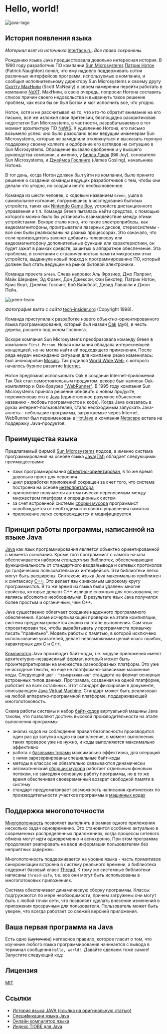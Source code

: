 # Hello, world!

![java-logo](https://github.com/MonkeyBuisness/alphabet/raw/master/.github/assets/java-logo.jpg)

## История появления языка

_Материал взят из источника_ [interface.ru](http://www.interface.ru/home.asp?artId=1549). _Все права сохранены_.

Рождению языка Java предшествовала довольно интересная история. В 1990 году разработчик ПО компании [Sun Microsystems](https://ru.wikipedia.org/wiki/Sun_Microsystems) [Патрик Нотон](https://star-wiki.ru/wiki/Patrick_Naughton) (Patrick Naughton) понял, что ему надоело поддерживать сотни различных интерфейсов программ, используемых в компании, и сообщил исполнительному директору Sun Microsystems и своему другу [Скотту МакНили](https://star-wiki.ru/wiki/Scott_McNealy) (Scott McNealy) о своем намерении перейти работать в компанию [NeXT](https://ru.wikipedia.org/wiki/NeXT). МакНили, в свою очередь, попросил Нотона составить список причин своего недовольства и выдвинуть такое решение проблем, как если бы он был Богом и мог исполнить все, что угодно.

<!-- br: -->

Нотон, хотя и не рассчитывал на то, что кто-то обратит внимание на его письмо, все же изложил свои претензии, беспощадно раскритиковав недостатки Sun Microsystems, в частности, разрабатываемую в тот момент архитектуру ПО [NeWS](https://ru.wikipedia.org/wiki/NeWS). К удивлению Нотона, его письмо возымело успех: оно было разослано всем ведущим инженерам Sun Microsystems, которые не замедлили откликнуться и высказать горячую поддержку своему коллеге и одобрение его взглядов на ситуацию в Sun Microsystems. Обращение вызвало одобрение и у высшего руководства компании, а именно, у [Билла Джоя](https://ru.wikipedia.org/wiki/%D0%94%D0%B6%D0%BE%D0%B9,_%D0%91%D0%B8%D0%BB%D0%BB) (Bill Joy), основателя Sun Microsystems, и [Джеймса Гослинга](https://ru.wikipedia.org/wiki/%D0%93%D0%BE%D1%81%D0%BB%D0%B8%D0%BD%D0%B3,_%D0%94%D0%B6%D0%B5%D0%B9%D0%BC%D1%81) (James Gosling), начальника Нотона.

<!-- br: -->

В тот день, когда Нотон должен был уйти из компании, было принято решение о создании команды ведущих разработчиков с тем, чтобы они делали что угодно, но создали нечто необыкновенное.

<!-- br: -->

Команда из шести человек, с кодовым названием `Green`, ушла в самовольное изгнание, погрузившись в исследования бытовых устройств, таких как [Nintendo Game Boy](https://ru.wikipedia.org/wiki/Game_Boy), устройств дистанционного управления и т.п. Команда Green пыталась найти средство, с помощью которого можно было бы установить взаимодействие между этими устройствами. Вскоре стало ясно, что такие электроприборы, как видеомагнитофоны, проигрыватели лазерных дисков, стереосистемы - все они были реализованы на разных процессорах. Это означало, что если производитель захочет добавить телевизору или видеомагнитофону дополнительные функции или характеристики, он будет зажат в рамках средств, зашитых в аппаратное обеспечение. Эта проблема, в сочетании с ограниченностью памяти микросхем этих устройств, выдвинула новый подход к программированию ПО, который должен был стать ведущим на рынке бытовой электроники.

<!-- br: -->

Команда проекта `Green`. Слева напрово: Аль Фрэзиер, Джо Пэлрэнг, Майк Шериден, Эд Франк, Дон Джексон, Фэи Бекстер, Патрик Нотон, Крис Ворт, Джеймс Гослинг, Боб Вайсблат, Девид Лавалли и Джон Пейн.

![green-team](https://github.com/MonkeyBuisness/alphabet/raw/master/.github/assets/green-team.png)

_Фотография взята с сайта_ [tech-insider.org](https://www.tech-insider.org/java/research/1998/05-a.html) (Copyright 1998).

<!-- br: -->

Команда приступила к разработке нового объектно-ориентированного языка программирования, который был назван [Oak](https://en.wikipedia.org/wiki/Oak_(programming_language)) (дуб), в честь дерева, росшего под окном Гослинга.

Вскоре компания Sun Microsystems преобразовала команду Green в компанию `First Person`. Новая компания обладала интереснейшей концепцией, но не могла найти ей подходящего применения. После ряда неудач неожиданно ситуация для компании резко изменилась: был анонсирован [Mosaic](https://ru.wikipedia.org/wiki/NCSA_Mosaic). Так родился [World Wide Web](https://ru.wikipedia.org/wiki/%D0%92%D1%81%D0%B5%D0%BC%D0%B8%D1%80%D0%BD%D0%B0%D1%8F_%D0%BF%D0%B0%D1%83%D1%82%D0%B8%D0%BD%D0%B0), с которого началось бурное развитие [Internet](https://ru.wikipedia.org/wiki/%D0%98%D0%BD%D1%82%D0%B5%D1%80%D0%BD%D0%B5%D1%82).

<!-- br: -->

Нотон предложил использовать Oak в создании Internet-приложений. Так Oak стал самостоятельным продуктом, вскоре был написан Oak-компилятор и Oak-браузер ["WebRunner"](https://en.wikipedia.org/wiki/WebRunner). В 1995 году компания Sun Microsystems приняла решение объявить о новом продукте, переименовав его в [Java](https://ru.wikipedia.org/wiki/Java) (единственное разумное объяснение названию - любовь программистов к кофе). Когда Java оказалась в руках интернет-пользователей, стало необходимым запускать Java-аплеты - небольшие программы, загружаемые через Internet. WebRunner был переименован в [HotJava](https://ru.wikipedia.org/wiki/HotJava) и компания [Netscape](https://ru.wikipedia.org/wiki/Netscape) встала на поддержку Java-продуктов.

<!-- br: -->

## Преимущества языка

Предлагаемый фирмой [Sun Microsystems]((https://ru.wikipedia.org/wiki/Sun_Microsystems)) подход, а именно система программирования на основе языка [Java(TM)](https://ru.wikipedia.org/wiki/Java) обладает следующими преимуществами:

- язык программирования [объектно-ориентирован](https://ru.wikipedia.org/wiki/%D0%9E%D0%B1%D1%8A%D0%B5%D0%BA%D1%82%D0%BD%D0%BE-%D0%BE%D1%80%D0%B8%D0%B5%D0%BD%D1%82%D0%B8%D1%80%D0%BE%D0%B2%D0%B0%D0%BD%D0%BD%D0%BE%D0%B5_%D0%BF%D1%80%D0%BE%D0%B3%D1%80%D0%B0%D0%BC%D0%BC%D0%B8%D1%80%D0%BE%D0%B2%D0%B0%D0%BD%D0%B8%D0%B5), в то же время довольно прост для освоения
- цикл разработки приложений сокращен за счет того, что система построена на основе [интерпретатора](https://www.examclouds.com/ru/java/java-core-russian/compilator-interpretator)
- приложение получается автоматически переносимым между множеством платформ и операционных систем
- за счет встроенной системы [сборки мусора](https://medium.com/nuances-of-programming/%D1%81%D0%B1%D0%BE%D1%80%D0%BA%D0%B0-%D0%BC%D1%83%D1%81%D0%BE%D1%80%D0%B0-%D0%B2-java-%D1%87%D1%82%D0%BE-%D1%8D%D1%82%D0%BE-%D1%82%D0%B0%D0%BA%D0%BE%D0%B5-%D0%B8-%D0%BA%D0%B0%D0%BA-%D1%80%D0%B0%D0%B1%D0%BE%D1%82%D0%B0%D0%B5%D1%82-%D0%B2-jvm-25bb2570b44c) программист освобождается от необходимости явного управления памятью
- приложение легко сопровождается и модифицируется

<!-- br: -->

## Принцип работы программы, написанной на языке Java

[Java](https://ru.wikipedia.org/wiki/Java) как язык программирования является объектно ориентированной с момента основания. Кроме того программист с самого начала обеспечивается набором *стандартных* библиотек, обеспечивающих функциональность от стандартного ввода/вывода и сетевых протоколов до графических пользовательских интерфейсов. Эти библиотеки легко могут быть расширены.
Синтаксис языка Java максимально приближен к синтаксису [С++](https://ru.wikipedia.org/wiki/C%2B%2B). Это делает язык знакомым широкому кругу программистов. В то же время из языка были удалены многие свойства, которые делают С++ излишне сложным для пользования, не являясь абсолютно необходимыми. В результате язык Java получился более простым и органичным, чем С++.

<!-- br: -->

Java существенно облегчает создание надежного программного обеспечения. Кроме исчерпывающей проверки на этапе компиляции, система предусматривается анализ на этапе выполнения. Сам язык спроектирован так, чтобы вырабатывать у программиста привычку писать "правильно". Модель работы с памятью, в которой исключено использование указателей, делает невозможными целый класс ошибок, характерных для [С](https://ru.wikipedia.org/wiki/%D0%A1%D0%B8_(%D1%8F%D0%B7%D1%8B%D0%BA_%D0%BF%D1%80%D0%BE%D0%B3%D1%80%D0%B0%D0%BC%D0%BC%D0%B8%D1%80%D0%BE%D0%B2%D0%B0%D0%BD%D0%B8%D1%8F)) и [С++](https://ru.wikipedia.org/wiki/C%2B%2B).

<!-- br: -->

[Компилятор](https://javarush.ru/groups/posts/2256-kompiljacija-i-ispolnenie-java-prilozheniy-pod-kapotom) Java производит байт-коды, т.е. модули приложения имеют архитектурно-независимый формат, который может быть проинтерпретирован на множестве разнообразных платформ. Это уже не исходные тексты, но еще не платформно-зависимые машинные коды.
Следующий шаг - `"замораживание"` стандарта на формат основных встроенных типов данных. Программа, созданная на одной платформе, работает на всех остальных.
Этот стандарт фиксирован в документе, описывающем [Java Virtual Machine](https://ru.wikipedia.org/wiki/Java_Virtual_Machine). Стандарт может быть реализован на любой аппаратно-программной платформе, поддерживающей многопотоковость.

<!-- br: -->

Схема работы системы и набор [байт-кодов](https://ru.wikipedia.org/wiki/%D0%91%D0%B0%D0%B9%D1%82-%D0%BA%D0%BE%D0%B4) виртуальной машины Java таковы, что позволяют достичь высокой производительности на этапе выполнения программы:

- анализ кодов на соблюдение правил безопасности производится один раз до запуска кодов на выполнение, в момент выполнения таких проверок уже не нужно, и коды выполняются максимально эффективно
- работа с [базовыми типами](http://www.mstu.edu.ru/study/materials/java/04.htm#:~:text=%D0%9F%D1%80%D0%BE%D1%81%D1%82%D1%8B%D0%B5%20%D1%82%D0%B8%D0%BF%D1%8B&text=%D0%92%20Java%20%D0%B8%D0%BC%D0%B5%D0%B5%D1%82%D1%81%D1%8F%20%D0%B2%D0%BE%D1%81%D0%B5%D0%BC%D1%8C%20%D0%BF%D1%80%D0%BE%D1%81%D1%82%D1%8B%D1%85,%2C%20short%2C%20int%20%D0%B8%20long.) максимально эффективна, для операций с ними зарезервированы специальные байт-коды
- методы в классах не обязательно связываются динамически
- автоматический [сборщик мусора](https://medium.com/nuances-of-programming/%D1%81%D0%B1%D0%BE%D1%80%D0%BA%D0%B0-%D0%BC%D1%83%D1%81%D0%BE%D1%80%D0%B0-%D0%B2-java-%D1%87%D1%82%D0%BE-%D1%8D%D1%82%D0%BE-%D1%82%D0%B0%D0%BA%D0%BE%D0%B5-%D0%B8-%D0%BA%D0%B0%D0%BA-%D1%80%D0%B0%D0%B1%D0%BE%D1%82%D0%B0%D0%B5%D1%82-%D0%B2-jvm-25bb2570b44c) работает отдельным фоновым потоком, не замедляя основную работу программы, но в то же время обеспечивая своевременный возврат свободной памяти в систему
- стандарт предусматривает возможность написания критических по производительности участков программы в [машинных кодах](https://ru.wikipedia.org/wiki/%D0%9C%D0%B0%D1%88%D0%B8%D0%BD%D0%BD%D1%8B%D0%B9_%D0%BA%D0%BE%D0%B4)

<!-- br: -->

## Поддержка многопоточности

[Многопоточность](https://ru.wikipedia.org/wiki/%D0%9C%D0%BD%D0%BE%D0%B3%D0%BE%D0%BF%D0%BE%D1%82%D0%BE%D1%87%D0%BD%D0%BE%D1%81%D1%82%D1%8C) позволяет выполнять в рамках одного приложения несколько задач одновременно. Это становится особенно актуально в современных распределенных приложениях, когда процессы сетевого обмена могут идти одновременно и асинхронно. При этом программа продолжает реагировать на ввод информации пользователем без неприятных задержек.

Многопоточность поддерживается на уровне языка - часть примитивов синхронизации встроена в систему реального времени, а библиотека содержит базовый класс [Thread](https://docs.oracle.com/javase/7/docs/api/java/lang/Thread.html). К тому же системные библиотеки написаны `thread-safe`, т.е. все они могут быть использованы в многопотоковых приложениях.

Система обеспечивает динамическую сборку программы. Классы подгружаются по мере необходимости, причем загружены они могут быть с любой точки сети, что позволяет сделать внесение изменений в приложения прозрачным для пользователя. Пользователь может быть уверен, что всегда работает со свежей версией приложения.

<!-- br: -->

## Ваша первая программа на Java

Есть одно (~~шуточное~~) негласное правило, которое гласит о том, что изучение любого языка программирования начинается с вывода в терминал сообщения `Hello, world!`. Давайте сделаем тоже самое! Запустите следующий код:

<!-- ycode:{
	lang: java
	code: |
		package main;

		public class Main {

			public static void main(String []args) {
				System.out.println("Hello, world!");
			}
		}
} -->

## Лицензия

[MIT](https://github.com/MonkeyBuisness/alphabet/blob/master/LICENSE)

<!-- br: -->

## Ссылки

- [История языка JAVA (ссылка на оригинальную статью)](http://www.interface.ru/home.asp?artId=1549)
- [Спецификации языка Java](https://ru.wikipedia.org/wiki/Java)
- [Онлайн компилятор языка](https://www.tutorialspoint.com/compile_java_online.php)
- [Индекс TIOBE для Java](https://www.tiobe.com/tiobe-index/java/)

<!-- author:[
     {
	    "name":   "Artsem Hutarau",
	    "link":   "https://github.com/MonkeyBuisness",
	    "avatar": "https://github.com/MonkeyBuisness/alphabet/raw/master/.github/assets/me.jpg",
	    "about":  "Go developer, IT teacher"
     }
] -->
